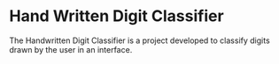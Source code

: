 # Hand Written Digit Classifier
The Handwritten Digit Classifier is a project developed to classify digits drawn by the user in an interface.
